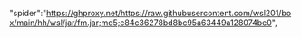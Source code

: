 "spider":"https://ghproxy.net/https://raw.githubusercontent.com/wsl201/box/main/hh/wsl/jar/fm.jar;md5;c84c36278bd8bc95a63449a128074be0",
